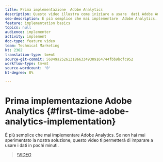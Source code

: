 ```yaml
---
title: Prima implementazione  Adobe Analytics
description: Questo video illustra come iniziare a usare  dati Adobe Analytics in pochi minuti.
seo-description: È più semplice che mai implementare  Adobe Analytics. Se non hai mai sperimentato la nostra soluzione, questo video ti permetterà di imparare a usare i dati in pochi minuti.
feature: implementation basics
topics: null
audience: implementer
activity: implement
doc-type: feature video
team: Technical Marketing
kt: 2362
translation-type: tm+mt
source-git-commit: 56049a25261318663349309164744fbb9bcfc952
workflow-type: tm+mt
source-wordcount: '0'
ht-degree: 0%

---
```



# Prima implementazione  Adobe Analytics {#first-time-adobe-analytics-implementation}

È più semplice che mai implementare  Adobe Analytics. Se non hai mai sperimentato la nostra soluzione, questo video ti permetterà di imparare a usare i dati in pochi minuti.

>[!VIDEO](https://video.tv.adobe.com/v/25456/?quality=12)

